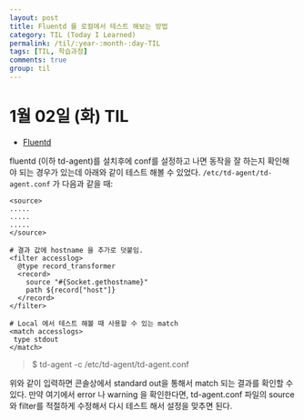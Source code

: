 ```yaml
---
layout: post
title: Fluentd 를 로컬에서 테스트 해보는 방법
category: TIL (Today I Learned)
permalink: /til/:year-:month-:day-TIL
tags: [TIL, 학습과정]
comments: true
group: til
---
```


# 1월 02일 (화) TIL
- [Fluentd](https://www.fluentd.org/)

fluentd (이하 td-agent)를 설치후에 conf를 설정하고 나면 동작을 잘 하는지 확인해야 되는 경우가 있는데 아래와 같이 테스트 해볼 수 있었다.
`/etc/td-agent/td-agent.conf` 가 다음과 같을 때:

```
<source>
.....
.....
.....
</source>

# 결과 값에 hostname 을 추가로 덧붙임.
<filter accesslog>
  @type record_transformer
  <record>
    source "#{Socket.gethostname}"
    path ${record["host"]}
  </record>
</filter>

# Local 에서 테스트 해볼 때 사용할 수 있는 match
<match accesslogs>
 type stdout
</match>
```

<!--more-->

> $ td-agent -c /etc/td-agent/td-agent.conf

위와 같이 입력하면 콘솔상에서 standard out을 통해서 match 되는 결과를 확인할 수 있다. 만약 여기에서 error 나 warning 을 확인한다면,
td-agent.conf 파일의 source 와 filter를 적절하게 수정해서 다시 테스트 해서 설정을 맞추면 된다.
